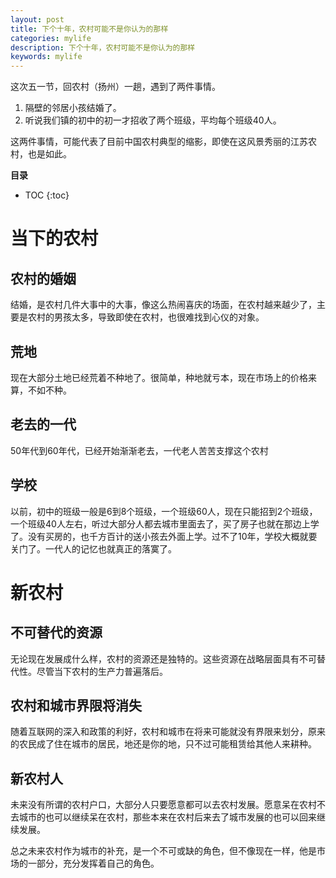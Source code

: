 ```yaml
---
layout: post
title: 下个十年，农村可能不是你认为的那样
categories: mylife
description: 下个十年，农村可能不是你认为的那样
keywords: mylife
---
```


这次五一节，回农村（扬州）一趟，遇到了两件事情。
1. 隔壁的邻居小孩结婚了。
2. 听说我们镇的初中的初一才招收了两个班级，平均每个班级40人。

这两件事情，可能代表了目前中国农村典型的缩影，即使在这风景秀丽的江苏农村，也是如此。

**目录**

* TOC
{:toc}

# 当下的农村

## 农村的婚姻
结婚，是农村几件大事中的大事，像这么热闹喜庆的场面，在农村越来越少了，主要是农村的男孩太多，导致即使在农村，也很难找到心仪的对象。

## 荒地
现在大部分土地已经荒着不种地了。很简单，种地就亏本，现在市场上的价格来算，不如不种。


## 老去的一代
50年代到60年代，已经开始渐渐老去，一代老人苦苦支撑这个农村


## 学校
以前，初中的班级一般是6到8个班级，一个班级60人，现在只能招到2个班级，一个班级40人左右，听过大部分人都去城市里面去了，买了房子也就在那边上学了。没有买房的，也千方百计的送小孩去外面上学。过不了10年，学校大概就要关门了。一代人的记忆也就真正的落寞了。
 
# 新农村

## 不可替代的资源
无论现在发展成什么样，农村的资源还是独特的。这些资源在战略层面具有不可替代性。尽管当下农村的生产力普遍落后。


## 农村和城市界限将消失
随着互联网的深入和政策的利好，农村和城市在将来可能就没有界限来划分，原来的农民成了住在城市的居民，地还是你的地，只不过可能租赁给其他人来耕种。

## 新农村人
未来没有所谓的农村户口，大部分人只要愿意都可以去农村发展。愿意呆在农村不去城市的也可以继续呆在农村，那些本来在农村后来去了城市发展的也可以回来继续发展。

总之未来农村作为城市的补充，是一个不可或缺的角色，但不像现在一样，他是市场的一部分，充分发挥着自己的角色。




